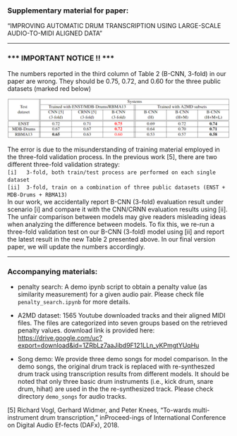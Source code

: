 ### Supplementary material for paper:
“IMPROVING AUTOMATIC DRUM TRANSCRIPTION USING LARGE-SCALE AUDIO-TO-MIDI ALIGNED DATA”

----------------

###  ***  IMPORTANT NOTICE !!  *** <br />
The numbers reported in the third column of Table 2 (B-CNN, 3-fold) in our paper are wrong. They should be 0.75, 0.72, and 0.60 for the three public datasets (marked red below)

<img src="https://raw.githubusercontent.com/Sma1033/adt_with_a2md/main/pics/new_table2.png" style="zoom:70%" />

The error is due to the misunderstanding of training material employed in the three-fold validation process. In the previous work [5], there are two different three-fold validation strategy: <br />
`[i]   3-fold, both train/test process are performed on each single dataset ` <br />
`[ii]  3-fold, train on a combination of three public datasets (ENST + MDB-Drums + RBMA13) ` <br />
In our work, we accidentally report B-CNN (3-fold) evaluation result under scenario [i] and compare it with the CNN/CRNN evaluation results using [ii]. The unfair comparison between models may give readers misleading ideas when analyzing the difference between models. To fix this, we re-run a three-fold validation test on our B-CNN (3-fold) model using [ii] and report the latest result in the new Table 2 presented above. In our final version paper, we will update the numbers accordingly. <br />

----------------

### Accompanying materials: <br />

- penalty search: A demo ipynb script to obtain a penalty value (as similarity measurement) for a given audio pair. Please check file `penalty_search.ipynb` for more details.

- A2MD dataset: 1565 Youtube downloaded tracks and their aligned MIDI files. The files are categorized into seven groups based on the retrieved penalty values. download link is provided here: <br />https://drive.google.com/uc?export=download&id=1ZRbLz7aaJibd9F121LLn_yKPmgtYUqHu <br />

- Song demo: We provide three demo songs for model comparison. In the demo songs, the original drum track is replaced with re-syntheszed drum track using transcription results from different models. It should be noted that only three basic drum instruments (i.e., kick drum, snare drum, hihat) are used in the the re-synthesized track. Please check directory `demo_songs` for audio tracks.


[5] Richard Vogl, Gerhard Widmer, and Peter Knees,  “To-wards multi-instrument drum transcription,” inProceed-ings of International Conference on Digital Audio Ef-fects (DAFx), 2018.